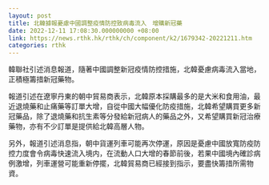 ```yaml
---
layout: post
title: 北韓據報憂慮中國調整疫情防控致病毒流入　增購新冠藥
date: 2022-12-11 17:08:30.000000000 +08:00
link: https://news.rthk.hk/rthk/ch/component/k2/1679342-20221211.htm
categories: rthk
---
```


韓聯社引述消息報道，隨著中國調整新冠疫情防控措施，北韓憂慮病毒流入當地，正積極籌措新冠藥物。

報道引述在遼寧丹東的朝中貿易商表示，北韓原本採購最多的是大米和食用油，最近退燒藥和止痛藥等訂單大增，自從中國大幅優化防疫措施，北韓希望購買更多新冠藥品，除了退燒藥和抗生素等分發給新冠病人的藥品之外，又希望購買新冠治療藥物，亦有不少訂單是提供給北韓高層人物。

另外，報道引述消息指，朝中貨運列車可能再次停運，原因是憂慮中國放寬防疫防控力度會令病毒快速流入境内，在流動人口大增的春節前後，若果中國境內確診病例激增，列車運營可能重新停擺，北韓貿易商已經接到指示，要盡快籌措所需物資。
